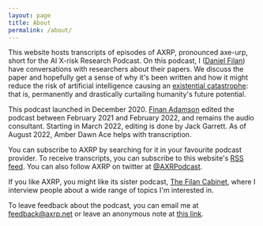 ```yaml
---
layout: page
title: About
permalink: /about/
---
```


This website hosts transcripts of episodes of AXRP, pronounced axe-urp, short for the AI X-risk Research Podcast. On this podcast, I ([Daniel Filan](https://danielfilan.com/)) have conversations with researchers about their papers. We discuss the paper and hopefully get a sense of why it's been written and how it might reduce the risk of artificial intelligence causing an [existential catastrophe](https://en.wikipedia.org/wiki/Global_catastrophic_risk): that is, permanently and drastically curtailing humanity's future potential. 

This podcast launched in December 2020. [Finan Adamson](https://www.finanadamsonvoice.com/) edited the podcast between February 2021 and February 2022, and remains the audio consultant. Starting in March 2022, editing is done by Jack Garrett. As of August 2022, Amber Dawn Ace helps with transcription.

You can subscribe to AXRP by searching for it in your favourite podcast provider. To receive transcripts, you can subscribe to this website's [RSS feed](https://axrp.net/feed.xml). You can also follow AXRP on twitter at [@AXRPodcast](https://twitter.com/AXRPodcast).

If you like AXRP, you might like its sister podcast, [The Filan Cabinet](https://thefilancabinet.com/), where I interview people about a wide range of topics I'm interested in.

To leave feedback about the podcast, you can email me at <feedback@axrp.net> or leave an anonymous note at [this link](https://www.admonymous.co/axrpodcast).

<!-- This is the base Jekyll theme. You can find out more info about customizing your Jekyll theme, as well as basic Jekyll usage documentation at [jekyllrb.com](https://jekyllrb.com/) -->

<!-- You can find the source code for Minima at GitHub: -->
<!-- [jekyll][jekyll-organization] / -->
<!-- [minima](https://github.com/jekyll/minima) -->

<!-- You can find the source code for Jekyll at GitHub: -->
<!-- [jekyll][jekyll-organization] / -->
<!-- [jekyll](https://github.com/jekyll/jekyll) -->


<!-- [jekyll-organization]: https://github.com/jekyll -->
